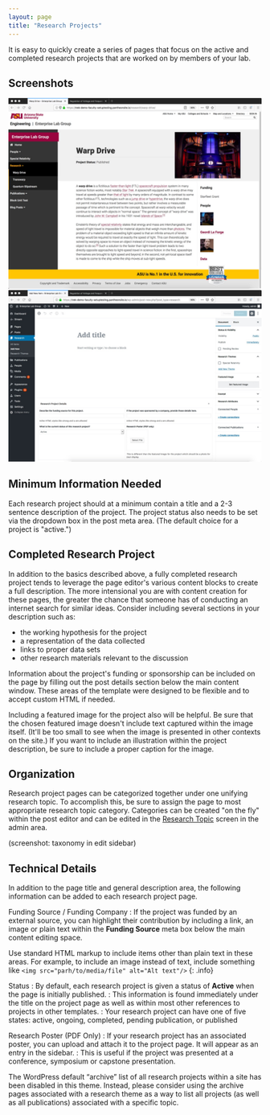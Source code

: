 ```yaml
---
layout: page
title: "Research Projects"
---
```


It is easy to quickly create a series of pages that focus on the active and completed research projects that are worked on by members of your lab.

## Screenshots ##

<div id="lightbox" class="lightbox">
    <a href="/../assets/img/research-front.jpg">
        <img src="/../assets/img/research-front.jpg" alt="Screen shot: Sample research project page" />
    </a>
    <a href="/../assets/img/research-create.jpg">
        <img src="/../assets/img/research-create.jpg" alt="Screen Shot: Steps for adding the directory page to the menu." />
    </a>
</div>

## Minimum Information Needed ##

Each research project should at a minimum contain a title and a 2-3 sentence description of the project. The project status also needs to be set via the dropdown box in the post meta area. (The default choice for a project is "active.")

## Completed Research Project ##

In addition to the basics described above, a fully completed research project tends to leverage the page editor's various content blocks to create a full description. The more intensional you are with content creation for these pages, the greater the chance that someone has of conducting an internet search for similar ideas. Consider including several sections in your description such as:

- the working hypothesis for the project
- a representation of the data collected
- links to proper data sets
- other research materials relevant to the discussion

Information about the project's funding or sponsorship can be included on the page by filling out the post details section below the main content window. These areas of the template were designed to be flexible and to accept custom HTML if needed.

Including a featured image for the project also will be helpful. Be sure that the chosen featured image doesn't include text captured within the image itself. (It'll be too small to see when the image is presented in other contexts on the site.) If you want to include an illustration within the project description, be sure to include a proper caption for the image.

## Organization ##

Research project pages can be categorized together under one unifying research topic. To accomplish this, be sure to assign the page to most appropriate  research topic category. Categories can be created "on the fly" within the post editor and can be edited in the [Research Topic](../research-topic.html) screen in the admin area.

(screenshot: taxonomy in edit sidebar)

## Technical Details ##

In addition to the page title and general description area, the following information can be added to each research project page.

Funding Source / Funding Company
: If the project was funded by an external source, you can highlight their contribution by including a link, an image or plain text within the **Funding Source** meta box below the main content editing space.

Use standard HTML markup to include items other than plain text in these areas.
For example, to include an image instead of text, include something like `<img src="parh/to/media/file" alt="Alt text"/>`
{: .info}

Status
: By default, each research project is given a status of **Active** when the page is initially published.
: This information is found immediately under the title on the project page as well as within most other references to projects in other templates.
: Your research project can have one of five states: active, ongoing, completed, pending publication, or published

Research Poster (PDF Only)
: If your research project has an associated poster, you can upload and attach it to the project page. It will appear as an entry in the sidebar.
: This is useful if the project was presented at a conference, symposium or capstone presentation.

The WordPress default “archive” list of all research projects within a site has been disabled in this theme. Instead, please consider using the archive pages associated with a research theme as a way to list all projects (as well as all publications) associated with a specific topic. 
